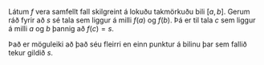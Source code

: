 Látum $f$ vera samfellt fall skilgreint á lokuðu takmörkuðu bili $[a,b]$. Gerum ráð fyrir að $s$ sé tala sem liggur á milli $f(a)$ og $f(b)$. Þá er til tala $c$ sem liggur á milli $a$ og $b$ þannig að $f(c)=s$.

Það er möguleiki að það séu fleirri en einn punktur á bilinu þar sem fallið tekur gildið $s$.